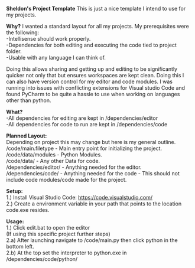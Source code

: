 **Sheldon's Project Template**
This is just a nice template I intend to use for my projects.

**Why?**
I wanted a standard layout for all my projects. 
My prerequisites were the following:  
-Intellisense should work properly.  
-Dependencies for both editing and executing the code tied to project folder.  
-Usable with any language I can think of.  
  
Doing this allows sharing and getting up and editing to be significantly quicker not only that but ensures workspaces are kept clean. Doing this I can also have version control for my editor and code modules. I was running into issues with conflicting extensions for Visual studio Code and found PyCharm to be quite a hassle to use when working on languages other than python.  
  
**What?**  
-All dependencies for editing are kept in /dependencies/editor  
-All dependencies for code to run are kept in /dependencies/code  
  
**Planned Layout:**  
Depending on project this may change but here is my general outline.  
/code/main.filetype - Main entry point for initializing the project.  
/code/data/modules - Python Modules.  
/code/data/ - Any other Data for code.  
/dependencies/editor/ - Anything needed for the editor.  
/dependencies/code/ - Anything needed for the code - This should not include code modules/code made for the project.  
  
**Setup:**  
1.) Install Visual Studio Code: https://code.visualstudio.com/  
2.) Create a environment variable in your path that points to the location code.exe resides.  
  
**Usage:**  
1.) Click edit.bat to open the editor  
(If using this specific project further steps)  
2.a) After launching navigate to /code/main.py then click python in the bottom left.  
2.b) At the top set the interpreter to python.exe in /dependencies/code/python/  